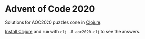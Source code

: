 # Advent of Code 2020
Solutions for AOC2020 puzzles done in [Clojure][1].

[Install Clojure][2] and run with `clj -M aoc2020.clj` to see the answers.

[1]: https://clojure.org/
[2]: https://clojure.org/guides/getting_started#_clojure_installer_and_cli_tools
